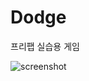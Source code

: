 # Dodge
프리팹 실습용 게임


![screenshot](https://github.com/qkrgudals/Dodge/assets/70942862/11b6f481-9457-41f2-a1ba-1bd7e1f8cfff)
